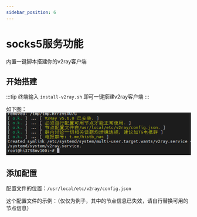 ```yaml
---
sidebar_position: 6
---
```


# socks5服务功能

内置一键脚本搭建你的v2ray客户端

## 开始搭建

:::tip
终端输入 ```install-v2ray.sh``` 即可一键搭建v2ray客户端
:::

如下图：  
![](./img/v2ray-install.jpg)  


## 添加配置

配置文件的位置：`/usr/local/etc/v2ray/config.json`

这个配置文件的示例：（仅仅为例子，其中的节点信息已失效，请自行替换可用的节点信息）

```bash

```
